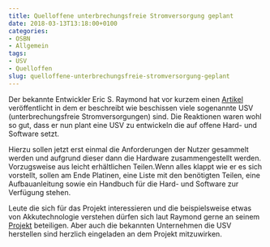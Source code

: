 ```yaml
---
title: Quelloffene unterbrechungsfreie Stromversorgung geplant
date: 2018-03-13T13:18:00+0100
categories:
- OSBN
- Allgemein
tags:
- USV
- Quelloffen
slug: quelloffene-unterbrechungsfreie-stromversorgung-geplant
---
```

Der bekannte Entwickler Eric S. Raymond hat vor kurzem einen [Artikel](http://esr.ibiblio.org/?p=7839) veröffentlicht in dem er beschreibt wie beschissen viele sogenannte USV (unterbrechungsfreie Stromversorgungen) sind. Die Reaktionen waren wohl so gut, dass er nun plant eine USV zu entwickeln die auf offene Hard- und Software setzt.

Hierzu sollen jetzt erst einmal die Anforderungen der Nutzer gesammelt werden und aufgrund dieser dann die Hardware zusammengestellt werden. Vorzugsweise aus leicht erhältlichen Teilen.Wenn alles klappt wie er es sich vorstellt, sollen am Ende Platinen, eine Liste mit den benötigten Teilen, eine Aufbauanleitung sowie ein Handbuch für die Hard- und Software zur Verfügung stehen.

Leute die sich für das Projekt interessieren und die beispielsweise etwas von Akkutechnologie verstehen dürfen sich laut Raymond gerne an seinem [Projekt](https://gitlab.com/esr/upside) beteiligen. Aber auch die bekannten Unternehmen die USV herstellen sind herzlich eingeladen an dem Projekt mitzuwirken.